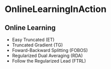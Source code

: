 # OnlineLearningInAction

## Online Learning
- Easy Truncated (ET)
- Truncated Gradient (TG)
- Foward-Backward Splitting (FOBOS)
- Regularized Dual Averaging (RDA)
- Follow the Regularized Lead (FTRL)
